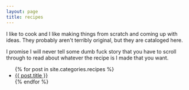 ```yaml
---
layout: page
title: recipes
---
```


I like to cook and I like making things from scratch and coming up with ideas. They probably aren't terribly original, but they are cataloged here.

I promise I will never tell some dumb fuck story that you have to scroll through to read about whatever the recipe is I made that you want.


<ul>
  {% for post in site.categories.recipes %}
    <li>
      <a href="{{ post.url }}">{{ post.title }}</a>
    </li>
  {% endfor %}
</ul>